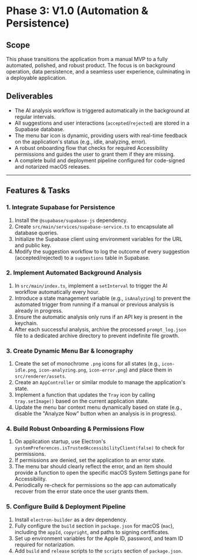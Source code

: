 # Phase 3: V1.0 (Automation & Persistence)

## Scope
This phase transitions the application from a manual MVP to a fully automated, polished, and robust product. The focus is on background operation, data persistence, and a seamless user experience, culminating in a deployable application.

## Deliverables
*   The AI analysis workflow is triggered automatically in the background at regular intervals.
*   All suggestions and user interactions (`accepted`/`rejected`) are stored in a Supabase database.
*   The menu bar icon is dynamic, providing users with real-time feedback on the application's status (e.g., idle, analyzing, error).
*   A robust onboarding flow that checks for required Accessibility permissions and guides the user to grant them if they are missing.
*   A complete build and deployment pipeline configured for code-signed and notarized macOS releases.

---

## Features & Tasks

### 1. Integrate Supabase for Persistence
1.  Install the `@supabase/supabase-js` dependency.
2.  Create `src/main/services/supabase-service.ts` to encapsulate all database queries.
3.  Initialize the Supabase client using environment variables for the URL and public key.
4.  Modify the suggestion workflow to log the outcome of every suggestion (accepted/rejected) to a `suggestions` table in Supabase.

### 2. Implement Automated Background Analysis
1.  In `src/main/index.ts`, implement a `setInterval` to trigger the AI workflow automatically every hour.
2.  Introduce a state management variable (e.g., `isAnalyzing`) to prevent the automated trigger from running if a manual or previous analysis is already in progress.
3.  Ensure the automatic analysis only runs if an API key is present in the keychain.
4.  After each successful analysis, archive the processed `prompt_log.json` file to a dedicated archive directory to prevent indefinite file growth.

### 3. Create Dynamic Menu Bar & Iconography
1.  Create the set of monochrome `.png` icons for all states (e.g., `icon-idle.png`, `icon-analyzing.png`, `icon-error.png`) and place them in `src/renderer/assets`.
2.  Create an `AppController` or similar module to manage the application's state.
3.  Implement a function that updates the `Tray` icon by calling `tray.setImage()` based on the current application state.
4.  Update the menu bar context menu dynamically based on state (e.g., disable the "Analyze Now" button when an analysis is in progress).

### 4. Build Robust Onboarding & Permissions Flow
1.  On application startup, use Electron's `systemPreferences.isTrustedAccessibilityClient(false)` to check for permissions.
2.  If permissions are denied, set the application to an error state.
3.  The menu bar should clearly reflect the error, and an item should provide a function to open the specific macOS System Settings pane for Accessibility.
4.  Periodically re-check for permissions so the app can automatically recover from the error state once the user grants them.

### 5. Configure Build & Deployment Pipeline
1.  Install `electron-builder` as a dev dependency.
2.  Fully configure the `build` section in `package.json` for macOS (`mac`), including the `appId`, `copyright`, and paths to signing certificates.
3.  Set up environment variables for the Apple ID, password, and team ID required for notarization.
4.  Add `build` and `release` scripts to the `scripts` section of `package.json`. 